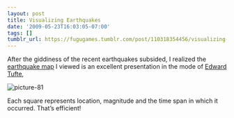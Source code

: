 ```yaml
---
layout: post
title: Visualizing Earthquakes
date: '2009-05-23T16:03:05-07:00'
tags: []
tumblr_url: https://fugugames.tumblr.com/post/110318354456/visualizing-earthquakes
---
```

After the giddiness of the recent earthquakes subsided, I realized the [earthquake map](http://earthquake.usgs.gov/eqcenter/recenteqsus/Maps/special/California_Nevada.php) I viewed is an excellent presentation in the mode of [Edward Tufte](http://www.edwardtufte.com/tufte/),

![picture-81](http://itshardtofondlepenguins.com/wp-content/uploads/2009/05/picture-81.png "picture-81")

Each square represents location, magnitude and the time span in which it occurred. That’s efficient!


